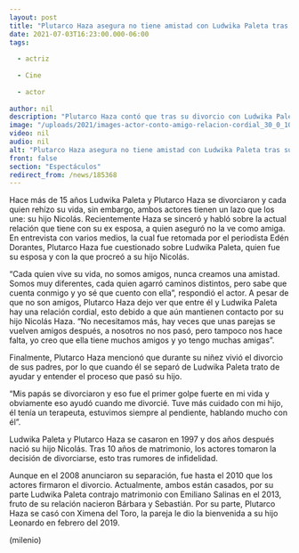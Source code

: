 ```yaml
---
layout: post
title: "Plutarco Haza asegura no tiene amistad con Ludwika Paleta tras su divorcio"
date: 2021-07-03T16:23:00.000-06:00
tags:
  
  - actriz
  
  - Cine
  
  - actor
  
author: nil
description: "Plutarco Haza contó que tras su divorcio con Ludwika Paleta no tiene una amistad con la actriz y solamente hablan para asuntos relacionados con su hijo. "
image: "/uploads/2021/images-actor-conto-amigo-relacion-cordial_30_0_1045_650.jpg"
video: nil
audio: nil
alt: "Plutarco Haza asegura no tiene amistad con Ludwika Paleta tras su divorcio"
front: false
section: "Espectáculos"
redirect_from: /news/185368
---
```


Hace más de 15 años Ludwika Paleta y Plutarco Haza se divorciaron y cada quien rehízo su vida, sin embargo, ambos actores tienen un lazo que los une: su hijo Nicolás. Recientemente Haza se sinceró y habló sobre la actual relación que tiene con su ex esposa, a quien aseguró no la ve como amiga. 
En entrevista con varios medios, la cual fue retomada por el periodista Edén Dorantes, Plutarco Haza fue cuestionado sobre Ludwika Paleta, quien fue su esposa y con la que procreó a su hijo Nicolás. 

“Cada quien vive su vida, no somos amigos, nunca creamos una amistad. Somos muy diferentes, cada quien agarró caminos distintos, pero sabe que cuenta conmigo y yo sé que cuento con ella”, respondió el actor. 
A pesar de que no son amigos, Plutarco Haza dejo ver que entre él y Ludwika Paleta hay una relación cordial, esto debido a que aún mantienen contacto por su hijo Nicolás Haza. 
“No necesitamos más, hay veces que unas parejas se vuelven amigos después, a nosotros no nos pasó, pero tampoco nos hace falta, yo creo que ella tiene muchos amigos y yo tengo muchas amigas”. 

Finalmente, Plutarco Haza mencionó que durante su niñez vivió el divorcio de sus padres, por lo que cuando él se separó de Ludwika Paleta trato de ayudar y entender el proceso que pasó su hijo.

“Mis papás se divorciaron y eso fue el primer golpe fuerte en mi vida y obviamente eso ayudó cuando me divorcié. Tuve más cuidado con mi hijo, él tenía un terapeuta, estuvimos siempre al pendiente, hablando mucho con él”. 

Ludwika Paleta y Plutarco Haza se casaron en 1997 y dos años después nació su hijo Nicolás. Tras 10 años de matrimonio, los actores tomaron la decisión de divorciarse, esto tras rumores de infidelidad. 

Aunque en el 2008 anunciaron su separación, fue hasta el 2010 que los actores firmaron el divorcio. Actualmente, ambos están casados, por su parte Ludwika Paleta contrajo matrimonio con Emiliano Salinas en el 2013, fruto de su relación nacieron Bárbara y Sebastián. 
Por su parte, Plutarco Haza se casó con Ximena del Toro, la pareja le dio la bienvenida a su hijo Leonardo en febrero del 2019. 

(milenio)